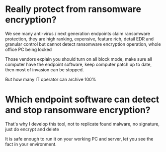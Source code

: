 # Really protect from ransomware encryption?
We see many anti-virus / next generation endpoints claim ransomware protection, they are high ranking, expensive, feature rich, detail EDR and granular control but cannot detect ransomware encryption operation, whole office PC being locked

Those vendors explain you should turn on all block mode, make sure all computer have the endpoint software, keep computer patch up to date, then most of invasion can be stopped.

But how many IT operator can archive 100%


# Which endpoint software can detect and stop ransomware encryption?

That's why I develop this tool, not to replicate found malware, no signature, just do encrypt and delete

It is safe enough to run it on your working PC and server, let you see the fact in your environment.

